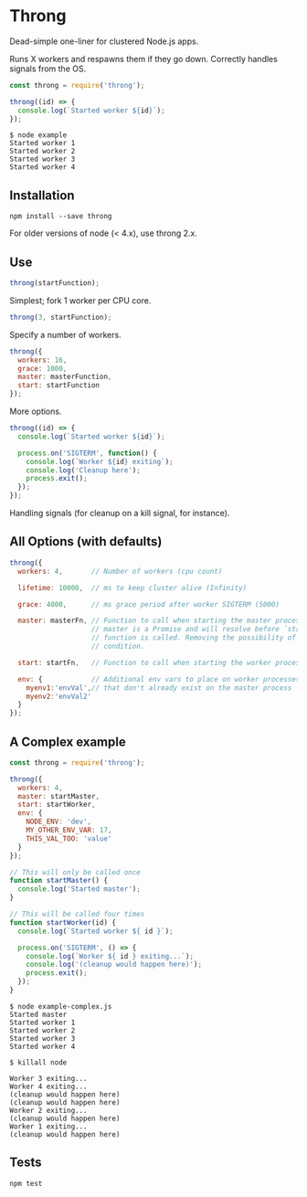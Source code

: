 # Throng

Dead-simple one-liner for clustered Node.js apps.

Runs X workers and respawns them if they go down.
Correctly handles signals from the OS.

```js
const throng = require('throng');

throng((id) => {
  console.log(`Started worker ${id}`);
});
```

```
$ node example
Started worker 1
Started worker 2
Started worker 3
Started worker 4
```

## Installation

```
npm install --save throng
```

For older versions of node (< 4.x), use throng 2.x.

## Use

```js
throng(startFunction);
```
Simplest; fork 1 worker per CPU core.

```js
throng(3, startFunction);
```
Specify a number of workers.

```js
throng({
  workers: 16,
  grace: 1000,
  master: masterFunction,
  start: startFunction
});
```
More options.

```js
throng((id) => {
  console.log(`Started worker ${id}`);

  process.on('SIGTERM', function() {
    console.log(`Worker ${id} exiting`);
    console.log('Cleanup here');
    process.exit();
  });
});
```
Handling signals (for cleanup on a kill signal, for instance).

## All Options (with defaults)

```js
throng({
  workers: 4,       // Number of workers (cpu count)

  lifetime: 10000,  // ms to keep cluster alive (Infinity)

  grace: 4000,      // ms grace period after worker SIGTERM (5000)

  master: masterFn, // Function to call when starting the master process
                    // master is a Promise and will resolve before `start`
                    // function is called. Removing the possibility of a race
                    // condition.

  start: startFn,   // Function to call when starting the worker processes

  env: {            // Additional env vars to place on worker processes
    myenv1:'envVal',// that don't already exist on the master process
    myenv2:'envVal2'
  } 
});
```

## A Complex example

```js
const throng = require('throng');

throng({
  workers: 4,
  master: startMaster,
  start: startWorker,
  env: {
    NODE_ENV: 'dev',
    MY_OTHER_ENV_VAR: 17,
    THIS_VAL_TOO: 'value'
  }
});

// This will only be called once
function startMaster() {
  console.log('Started master');
}

// This will be called four times
function startWorker(id) {
  console.log(`Started worker ${ id }`);

  process.on('SIGTERM', () => {
    console.log(`Worker ${ id } exiting...`);
    console.log('(cleanup would happen here)');
    process.exit();
  });
}
```

```
$ node example-complex.js
Started master
Started worker 1
Started worker 2
Started worker 3
Started worker 4

$ killall node

Worker 3 exiting...
Worker 4 exiting...
(cleanup would happen here)
(cleanup would happen here)
Worker 2 exiting...
(cleanup would happen here)
Worker 1 exiting...
(cleanup would happen here)
```

## Tests

```
npm test
```
